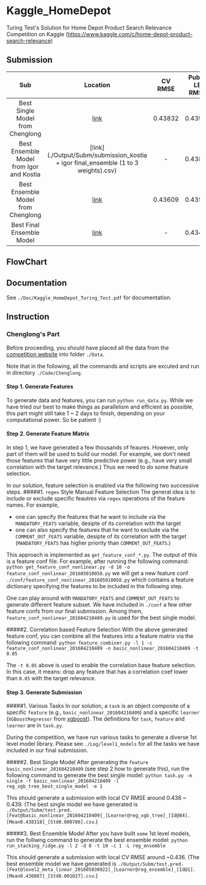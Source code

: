 # Kaggle_HomeDepot
Turing Test's Solution for Home Depot Product Search Relevance Competition on Kaggle (https://www.kaggle.com/c/home-depot-product-search-relevance)

## Submission
| Sub | Location | CV RMSE | Public LB RMSE | Private LB RMSE | Position |
| :---: | :--------: | :-------: | :--------------: | :---------------: | :------------------: |
| Best Single Model from Chenglong | [link](./Output/Subm/test.pred.[Feat@basic_nonlinear_201604210409]_[Learner@reg_xgb_tree]_[Id@84].[Mean0.438318]_[Std0.000786].csv) | 0.43832 | 0.43996 | 0.43811 | 9 |
| Best Ensemble Model from Igor and Kostia | [link](./Output/Subm/submission_kostia + igor final_ensemble (1 to 3 weights).csv) | - | 0.43819 | 0.43704 | 8 |
| Best Ensemble Model from Chenglong | [link](./Output/Subm/test.pred.[Feat@level2_meta_linear_201605030922]_[Learner@reg_ensemble]_[Id@1].[Mean0.436087]_[Std0.001027].csv) | 0.43609 | 0.43582 | 0.43325 | 4 |
| Best Final Ensemble Model | [link](./Output/Subm/reproduced_blend_0.438_0.436CV.csv) | - | 0.43465 | 0.43248 | 3 |

## FlowChart

## Documentation

See `./Doc/Kaggle_HomeDepot_Turing_Test.pdf` for documentation.

## Instruction

### Chenglong's Part
Before proceeding, you should have placed all the data from the [competition website](https://www.kaggle.com/c/home-depot-product-search-relevance/data) into folder `./Data`. 

Note that in the following, all the commands and scripts are excuted and run in directory `./Code/Chenglong`.

#### Step 1. Generate Features
To generate data and features, you can run `python run_data.py`. While we have tried our best to make things as parallelism and efficient as possible, this part might still take 1 ~ 2 days to finish, depending on your computational power. So be patient :)

#### Step 2. Generate Feature Matrix
In step 1, we have generated a few thousands of feaures. However, only part of them will be used to build our model. For example, we don't need those features that have very little predictive power (e.g., have very small correlation with the target relevance.) Thus we need to do some feature selection.

In our solution, feature selection is enabled via the following two successive steps.
#####1. `regex` Style Manual Feature Selection
The general idea is to include or exclude specific feautres via `regex` operations of the feature names. For example, 
- one can specify the features that he want to include via the `MANDATORY_FEATS` variable, desipte of its correlation with the target 
- one can also specify the features that he want to exclude via the `COMMENT_OUT_FEATS` variable, desipte of its correlation with the target (`MANDATORY_FEATS` has higher priority than `COMMENT_OUT_FEATS`.)

This approach is implemented as `get_feature_conf_*.py`. The output of this is a feature conf file. For example, after running the following command:
`python get_feature_conf_nonlinear.py -d 10 -o feature_conf_nonlinear_201605010058.py`
we will get a new feature conf `./conf/feature_conf_nonlinear_201605010058.py` which contains a feature dictionary specifying the features to be included in the following step.

One can play around with `MANDATORY_FEATS` and `COMMENT_OUT_FEATS` to generate different feature subset. We have included in `./conf` a few other feature confs from our final submission. Among them, `feature_conf_nonlinear_201604210409.py` is used for the best single model.

#####2. Correlation based Feature Selection
With the above generated feature conf, you can combine all the features into a feature matrix via the following command:
`python feature_combiner.py -l 1 -c feature_conf_nonlinear_201604210409 -n basic_nonlinear_201604210409 -t 0.05`

The `-t 0.05` above is used to enable the correlation base feature selection. In this case, it means: drop any feature that has a correlation coef lower than `0.05` with the target relevance.

#### Step 3. Generate Submission
#####1. Various Tasks
In our solution, a `task` is an object composite of a specific `feature` (e.g., `basic_nonlinear_201604210409`) and a specific `learner` (`XGBoostRegressor` from [xgboost](https://github.com/dmlc/xgboost)). The definitions for `task`, `feature` and `learner` are in `task.py`.

During the competition, we have run various tasks to generate a diverse 1st level model library. Please see `./Log/level1_models` for all the tasks we have included in our final submission.

#####2. Best Single Model
After generating the `feature` `basic_nonlinear_201604210409` (see step 2 how to generate this), run the following command to generate the best single model:
`python task.py -m single -f basic_nonlinear_201604210409 -l reg_xgb_tree_best_single_model -e 1`

This should generate a submission with local CV RMSE around 0.438 ~ 0.439. (The best single model we have generated is `./Output/Subm/test.pred.[Feat@basic_nonlinear_201604210409]_[Learner@reg_xgb_tree]_[Id@84].[Mean0.438318]_[Std0.000786].csv`.)

#####3. Best Ensemble Model
After you have built `some` 1st level models, run the folliwng command to generate the best ensemble model:
`python run_stacking_ridge.py -l 2 -d 0 -t 10 -c 1 -L reg_ensemble`

This should generate a submission with local CV RMSE around ~0.436. (The best ensemble model we have generated is `./Output/Subm/test.pred.[Feat@level2_meta_linear_201605030922]_[Learner@reg_ensemble]_[Id@1].[Mean0.436087]_[Std0.001027].csv`.)
